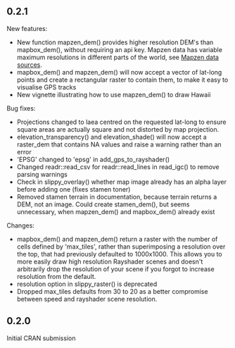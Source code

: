 ## 0.2.1

New features:
- New function mapzen_dem() provides higher resolution DEM's than mapbox_dem(), without requiring an api key. Mapzen data has variable maximum resolutions in different parts of the world, see [Mapzen data sources](https://github.com/tilezen/joerd/blob/master/docs/data-sources.md).
- mapbox_dem() and mapzen_dem() will now accept a vector of lat-long points and create a rectangular raster to contain them, to make it easy to visualise GPS tracks
- New vignette illustrating how to use mapzen_dem() to draw Hawaii

Bug fixes:
- Projections changed to laea centred on the requested lat-long to ensure square areas are actually square and not distorted by map projection.
- elevation_transparency() and elevation_shade() will now accept a raster_dem that contains NA values and raise a warning rather than an error
- 'EPSG' changed to 'epsg' in add_gps_to_rayshader()
- Changed readr::read_csv for readr::read_lines in read_igc() to remove parsing warnings
- Check in slippy_overlay() whether map image already has an alpha layer before adding one (fixes stamen toner)
- Removed stamen terrain in documentation, because terrain returns a DEM, not an image. Could create stamen_dem(), but seems unnecessary, when mapzen_dem() and mapbox_dem() already exist

Changes:
- mapbox_dem() and mapzen_dem() return a raster with the number of cells defined by 'max_tiles', rather than superimposing a resolution over the top, that had previously defaulted to 1000x1000. This allows you to more easily draw high resolution Rayshader scenes and doesn't arbitrarily drop the resolution of your scene if you forgot to increase resolution from the default.
- resolution option in slippy_raster() is deprecated
- Dropped max_tiles defaults from 30 to 20 as a better compromise between speed and rayshader scene resolution.


## 0.2.0

Initial CRAN submission
